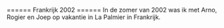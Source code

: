 ====== Frankrijk 2002 ======
In de zomer van 2002 was ik met Arno, Rogier en Joep op vakantie in La Palmier in Frankrijk.

